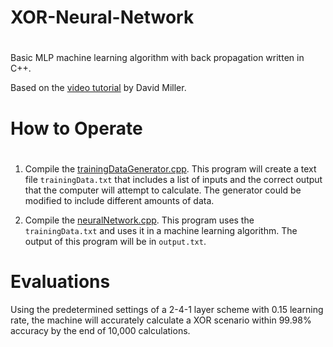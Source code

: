 # XOR-Neural-Network

#

Basic MLP machine learning algorithm with back propagation written in C++.

Based on the <a href="https://vimeo.com/19569529">video tutorial</a> by David Miller.

#

# How to Operate

#

1. Compile the <a href="https://github.com/Isaacdelly/XOR-Neural-Network/blob/master/trainingDataGenerator.cpp">trainingDataGenerator.cpp</a>. This program will create a text file `trainingData.txt` that includes a list of inputs and the correct output that the computer will attempt to calculate. The generator could be modified to include different amounts of data.

2. Compile the <a href="https://github.com/Isaacdelly/XOR-Neural-Network/blob/master/neuralNetwork.cpp">neuralNetwork.cpp</a>. This program uses the `trainingData.txt` and uses it in a machine learning algorithm. The output of this program will be in `output.txt`. 

#

# Evaluations

Using the predetermined settings of a 2-4-1 layer scheme with 0.15 learning rate, the machine will accurately calculate a XOR scenario within 99.98% accuracy by the end of 10,000 calculations.

#
